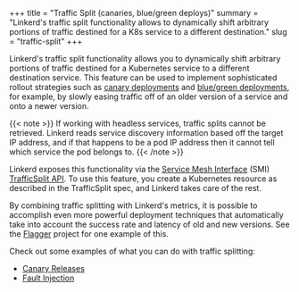 +++
title = "Traffic Split (canaries, blue/green deploys)"
summary = "Linkerd's traffic split functionality allows to dynamically shift arbitrary portions of traffic destined for a K8s service to a different destination."
slug = "traffic-split"
+++

Linkerd's traffic split functionality allows you to dynamically shift arbitrary
portions of traffic destined for a Kubernetes service to a different destination
service. This feature can be used to implement sophisticated rollout strategies
such as [canary deployments](https://martinfowler.com/bliki/CanaryRelease.html)
and
[blue/green deployments](https://martinfowler.com/bliki/BlueGreenDeployment.html),
for example, by slowly easing traffic off of an older version of a service and
onto a newer version.

{{< note >}}
If working with headless services, traffic splits cannot be retrieved. Linkerd
reads service discovery information based off the target IP address, and if that
happens to be a pod IP address then it cannot tell which service the pod belongs
to.
{{< /note >}}

Linkerd exposes this functionality via the
[Service Mesh Interface](https://smi-spec.io/) (SMI)
[TrafficSplit API](https://github.com/servicemeshinterface/smi-spec/tree/master/apis/traffic-split).
To use this feature, you create a Kubernetes resource as described in the
TrafficSplit spec, and Linkerd takes care of the rest.

By combining traffic splitting with Linkerd's metrics, it is possible to
accomplish even more powerful deployment techniques that automatically take into
account the success rate and latency of old and new versions. See the
[Flagger](https://flagger.app/) project for one example of this.

Check out some examples of what you can do with traffic splitting:

- [Canary Releases](../../tasks/canary-release/)
- [Fault Injection](../../tasks/fault-injection/)
